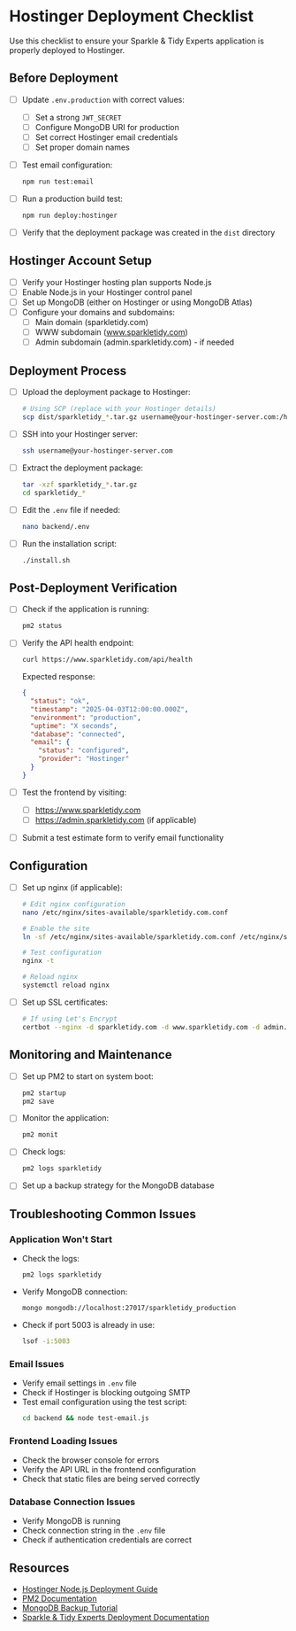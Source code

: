 # Hostinger Deployment Checklist

Use this checklist to ensure your Sparkle & Tidy Experts application is properly deployed to Hostinger.

## Before Deployment

- [ ] Update `.env.production` with correct values:
  - [ ] Set a strong `JWT_SECRET`
  - [ ] Configure MongoDB URI for production
  - [ ] Set correct Hostinger email credentials
  - [ ] Set proper domain names

- [ ] Test email configuration:
  ```bash
  npm run test:email
  ```

- [ ] Run a production build test:
  ```bash
  npm run deploy:hostinger
  ```

- [ ] Verify that the deployment package was created in the `dist` directory

## Hostinger Account Setup

- [ ] Verify your Hostinger hosting plan supports Node.js
- [ ] Enable Node.js in your Hostinger control panel
- [ ] Set up MongoDB (either on Hostinger or using MongoDB Atlas)
- [ ] Configure your domains and subdomains:
  - [ ] Main domain (sparkletidy.com)
  - [ ] WWW subdomain (www.sparkletidy.com)
  - [ ] Admin subdomain (admin.sparkletidy.com) - if needed

## Deployment Process

- [ ] Upload the deployment package to Hostinger:
  ```bash
  # Using SCP (replace with your Hostinger details)
  scp dist/sparkletidy_*.tar.gz username@your-hostinger-server.com:/home/username/
  ```

- [ ] SSH into your Hostinger server:
  ```bash
  ssh username@your-hostinger-server.com
  ```

- [ ] Extract the deployment package:
  ```bash
  tar -xzf sparkletidy_*.tar.gz
  cd sparkletidy_*
  ```

- [ ] Edit the `.env` file if needed:
  ```bash
  nano backend/.env
  ```

- [ ] Run the installation script:
  ```bash
  ./install.sh
  ```

## Post-Deployment Verification

- [ ] Check if the application is running:
  ```bash
  pm2 status
  ```

- [ ] Verify the API health endpoint:
  ```bash
  curl https://www.sparkletidy.com/api/health
  ```
  
  Expected response:
  ```json
  {
    "status": "ok",
    "timestamp": "2025-04-03T12:00:00.000Z",
    "environment": "production",
    "uptime": "X seconds",
    "database": "connected",
    "email": {
      "status": "configured",
      "provider": "Hostinger"
    }
  }
  ```

- [ ] Test the frontend by visiting:
  - [ ] https://www.sparkletidy.com
  - [ ] https://admin.sparkletidy.com (if applicable)

- [ ] Submit a test estimate form to verify email functionality

## Configuration

- [ ] Set up nginx (if applicable):
  ```bash
  # Edit nginx configuration
  nano /etc/nginx/sites-available/sparkletidy.com.conf
  
  # Enable the site
  ln -sf /etc/nginx/sites-available/sparkletidy.com.conf /etc/nginx/sites-enabled/
  
  # Test configuration
  nginx -t
  
  # Reload nginx
  systemctl reload nginx
  ```

- [ ] Set up SSL certificates:
  ```bash
  # If using Let's Encrypt
  certbot --nginx -d sparkletidy.com -d www.sparkletidy.com -d admin.sparkletidy.com
  ```

## Monitoring and Maintenance

- [ ] Set up PM2 to start on system boot:
  ```bash
  pm2 startup
  pm2 save
  ```

- [ ] Monitor the application:
  ```bash
  pm2 monit
  ```

- [ ] Check logs:
  ```bash
  pm2 logs sparkletidy
  ```

- [ ] Set up a backup strategy for the MongoDB database

## Troubleshooting Common Issues

### Application Won't Start

- Check the logs:
  ```bash
  pm2 logs sparkletidy
  ```

- Verify MongoDB connection:
  ```bash
  mongo mongodb://localhost:27017/sparkletidy_production
  ```

- Check if port 5003 is already in use:
  ```bash
  lsof -i:5003
  ```

### Email Issues

- Verify email settings in `.env` file
- Check if Hostinger is blocking outgoing SMTP
- Test email configuration using the test script:
  ```bash
  cd backend && node test-email.js
  ```

### Frontend Loading Issues

- Check the browser console for errors
- Verify the API URL in the frontend configuration
- Check that static files are being served correctly

### Database Connection Issues

- Verify MongoDB is running
- Check connection string in the `.env` file
- Check if authentication credentials are correct

## Resources

- [Hostinger Node.js Deployment Guide](https://www.hostinger.com/tutorials/how-to-host-node-js-application)
- [PM2 Documentation](https://pm2.keymetrics.io/docs/usage/quick-start/)
- [MongoDB Backup Tutorial](https://docs.mongodb.com/manual/core/backups/)
- [Sparkle & Tidy Experts Deployment Documentation](DEPLOY_TO_PRODUCTION.md) 
